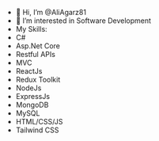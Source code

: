 - 👋 Hi, I’m @AliAgarz81
- 👀 I’m interested in Software Development
- My Skills:
- C#
- Asp.Net Core
- Restful APIs
- MVC
- ReactJs
- Redux Toolkit
- NodeJs
- ExpressJs
- MongoDB
- MySQL
- HTML/CSS/JS
- Tailwind CSS

